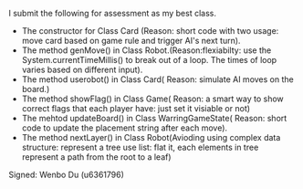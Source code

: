 I submit the following for assessment as my best class.

* The constructor for Class Card (Reason: short code with two usage: move card based on game rule and trigger AI's next turn).
* The method genMove() in Class Robot.(Reason:flexiabilty: use the System.currentTimeMillis() to break out of a loop. The times of loop varies based on different input).
* The method userobot() in Class Card( Reason: simulate AI moves on the board.)
* The method showFlag() in Class Game( Reason: a smart way to show correct flags that each player have: just set it visiable or not)
* The mehtod updateBoard() in Class WarringGameState( Reason: short code to update the placement string after each move).
* The method nextLayer() in Class Robot(Avioding using complex data structure: represent a tree use list: flat it, each elements in tree represent a path from the root to a leaf)

Signed: Wenbo Du (u6361796)
